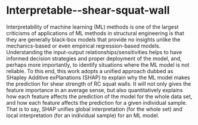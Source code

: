 # Interpretable--shear-squat-wall

Interpretability of machine learning (ML) methods is one of the largest criticisms of applications of ML methods in structural engineering is that they are generally black-box models that provide no insights unlike the mechanics-based or even empirical regression-based models. Understanding the input-output relationships/sensitivities helps to have informed decision strategies and proper deployment of the model, and, perhaps more importantly, to identify situations where the ML model is not reliable. To this end, this work adopts a unified approach dubbed as SHapley Additive exPlanations (SHAP) to explain why the ML model makes the prediction for shear strength of RC squat walls. It will not only gives the feature importance in an average sense, but also quantitatively explains how each feature affects the prediction of the model for the whole data set, and how each feature affects the prediction for a given individual sample. That is to say, SHAP unifies global interpretation (for the whole set) and local interpretation (for an individual sample) for an ML model.
